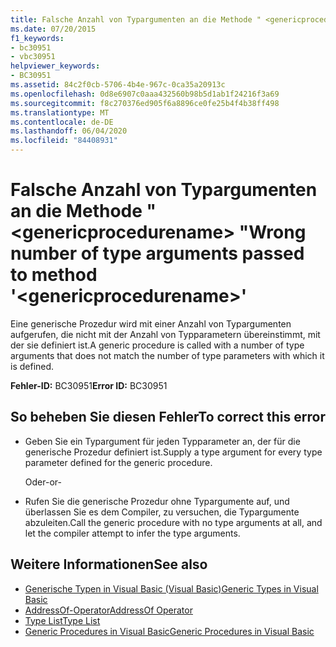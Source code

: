 ```yaml
---
title: Falsche Anzahl von Typargumenten an die Methode " <genericprocedurename> "
ms.date: 07/20/2015
f1_keywords:
- bc30951
- vbc30951
helpviewer_keywords:
- BC30951
ms.assetid: 84c2f0cb-5706-4b4e-967c-0ca35a20913c
ms.openlocfilehash: 0d8e6907c0aaa432560b98b5d1ab1f24216f3a69
ms.sourcegitcommit: f8c270376ed905f6a8896ce0fe25b4f4b38ff498
ms.translationtype: MT
ms.contentlocale: de-DE
ms.lasthandoff: 06/04/2020
ms.locfileid: "84408931"
---
```

# <a name="wrong-number-of-type-arguments-passed-to-method-genericprocedurename"></a><span data-ttu-id="bf81b-102">Falsche Anzahl von Typargumenten an die Methode " \<genericprocedurename> "</span><span class="sxs-lookup"><span data-stu-id="bf81b-102">Wrong number of type arguments passed to method '\<genericprocedurename>'</span></span>
<span data-ttu-id="bf81b-103">Eine generische Prozedur wird mit einer Anzahl von Typargumenten aufgerufen, die nicht mit der Anzahl von Typparametern übereinstimmt, mit der sie definiert ist.</span><span class="sxs-lookup"><span data-stu-id="bf81b-103">A generic procedure is called with a number of type arguments that does not match the number of type parameters with which it is defined.</span></span>  
  
 <span data-ttu-id="bf81b-104">**Fehler-ID:** BC30951</span><span class="sxs-lookup"><span data-stu-id="bf81b-104">**Error ID:** BC30951</span></span>  
  
## <a name="to-correct-this-error"></a><span data-ttu-id="bf81b-105">So beheben Sie diesen Fehler</span><span class="sxs-lookup"><span data-stu-id="bf81b-105">To correct this error</span></span>  
  
- <span data-ttu-id="bf81b-106">Geben Sie ein Typargument für jeden Typparameter an, der für die generische Prozedur definiert ist.</span><span class="sxs-lookup"><span data-stu-id="bf81b-106">Supply a type argument for every type parameter defined for the generic procedure.</span></span>  
  
     <span data-ttu-id="bf81b-107">Oder</span><span class="sxs-lookup"><span data-stu-id="bf81b-107">-or-</span></span>  
  
- <span data-ttu-id="bf81b-108">Rufen Sie die generische Prozedur ohne Typargumente auf, und überlassen Sie es dem Compiler, zu versuchen, die Typargumente abzuleiten.</span><span class="sxs-lookup"><span data-stu-id="bf81b-108">Call the generic procedure with no type arguments at all, and let the compiler attempt to infer the type arguments.</span></span>  
  
## <a name="see-also"></a><span data-ttu-id="bf81b-109">Weitere Informationen</span><span class="sxs-lookup"><span data-stu-id="bf81b-109">See also</span></span>

- [<span data-ttu-id="bf81b-110">Generische Typen in Visual Basic (Visual Basic)</span><span class="sxs-lookup"><span data-stu-id="bf81b-110">Generic Types in Visual Basic</span></span>](../programming-guide/language-features/data-types/generic-types.md)
- [<span data-ttu-id="bf81b-111">AddressOf-Operator</span><span class="sxs-lookup"><span data-stu-id="bf81b-111">AddressOf Operator</span></span>](../language-reference/operators/addressof-operator.md)
- [<span data-ttu-id="bf81b-112">Type List</span><span class="sxs-lookup"><span data-stu-id="bf81b-112">Type List</span></span>](../language-reference/statements/type-list.md)
- [<span data-ttu-id="bf81b-113">Generic Procedures in Visual Basic</span><span class="sxs-lookup"><span data-stu-id="bf81b-113">Generic Procedures in Visual Basic</span></span>](../programming-guide/language-features/data-types/generic-procedures.md)
